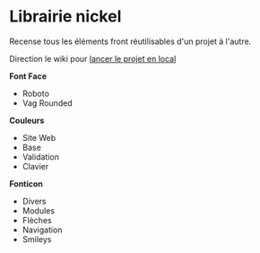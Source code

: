 # Librairie nickel

Recense tous les éléments front réutilisables d'un projet à l'autre.

Direction le wiki pour [lancer le projet en local](http://bit.ly/2qLj49Y)

**Font Face**
- Roboto
- Vag Rounded

**Couleurs**
- Site Web
- Base
- Validation
- Clavier

**Fonticon**
- Divers
- Modules
- Flèches
- Navigation
- Smileys
